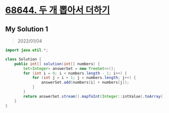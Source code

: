 # [68644. 두 개 뽑아서 더하기](https://programmers.co.kr/learn/courses/30/lessons/68644)

## My Solution 1

> 2022/01/04

```java
import java.util.*;

class Solution {
    public int[] solution(int[] numbers) {
        Set<Integer> answerSet = new TreeSet<>();
        for (int i = 0; i < numbers.length - 1; i++) {
            for (int j = i + 1; j < numbers.length; j++) {
                answerSet.add(numbers[i] + numbers[j]);
            }
        }
        return answerSet.stream().mapToInt(Integer::intValue).toArray();
    }
}
```
